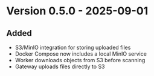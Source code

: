 # Version 0.5.0 - 2025-09-01

## Added
- S3/MinIO integration for storing uploaded files
- Docker Compose now includes a local MinIO service
- Worker downloads objects from S3 before scanning
- Gateway uploads files directly to S3

